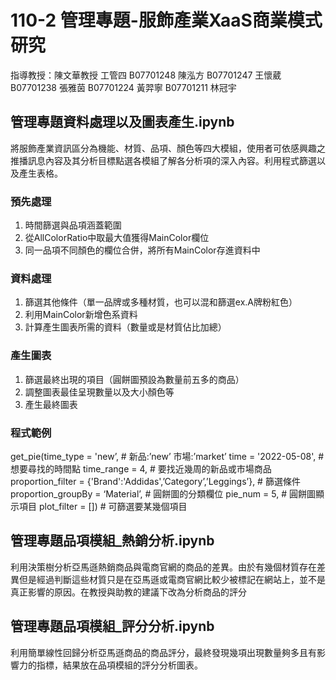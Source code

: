 # 110-2 管理專題-服飾產業XaaS商業模式研究
指導教授：陳文華教授
工管四
B07701248 陳泓方
B07701247 王懷葳
B07701238 張雅茵
B07701224 黃羿寧
B07701211 林冠宇

## 管理專題資料處理以及圖表產生.ipynb

將服飾產業資訊區分為機能、材質、品項、顏色等四大模組，使用者可依感興趣之推播訊息內容及其分析目標點選各模組了解各分析項的深入內容。利用程式篩選以及產生表格。
### 預先處理
1. 時間篩選與品項涵蓋範圍
2. 從AllColorRatio中取最大值獲得MainColor欄位
3. 同一品項不同顏色的欄位合併，將所有MainColor存進資料中
### 資料處理
1. 篩選其他條件（單一品牌或多種材質，也可以混和篩選ex.A牌粉紅色）
2. 利用MainColor新增色系資料
3. 計算產生圖表所需的資料（數量或是材質佔比加總）
### 產生圖表
1. 篩選最終出現的項目（圓餅圖預設為數量前五多的商品）
2. 調整圖表最佳呈現數量以及大小顏色等
3. 產生最終圖表
### 程式範例

get_pie(time_type = 'new’,								#  新品:’new’ 市場:’market’
             time = '2022-05-08',								#  想要尋找的時間點
             time_range = 4,								#  要找近幾周的新品或市場商品
             proportion_filter = {'Brand':'Addidas',’Category’,’Leggings’},	#  篩選條件
             proportion_groupBy = ‘Material’, 					#  圓餅圖的分類欄位
             pie_num = 5, 									#  圓餅圖顯示項目
             plot_filter = [])									#  可篩選要某幾個項目
            
## 管理專題品項模組_熱銷分析.ipynb

利用決策樹分析亞馬遜熱銷商品與電商官網的商品的差異。由於有幾個材質存在差異但是經過判斷這些材質只是在亞馬遜或電商官網比較少被標記在網站上，並不是真正影響的原因。在教授與助教的建議下改為分析商品的評分

## 管理專題品項模組_評分分析.ipynb
利用簡單線性回歸分析亞馬遜商品的商品評分，最終發現幾項出現數量夠多且有影響力的指標，結果放在品項模組的評分分析圖表。
